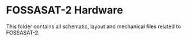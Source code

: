 # FOSSASAT-2 Hardware
This folder contains all schematic, layout and mechanical files related to FOSSASAT-2.
